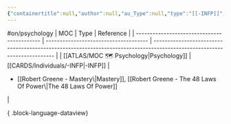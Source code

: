```yaml
---
{"containertitle":null,"author":null,"au_Type":null,"type":"[[-INFP]]","cat":"fiction / irl","me_Cat":"watch 🎞️ / listen 🎧 / read 🔠","theme":null,"language":"en","moc":"[[MOC 🗺️ Psychology|Psychology]]","ref":["[[Robert Greene - Mastery|Mastery]], [[Robert Greene - The 48 Laws Of Power|The 48 Laws Of Power]]"],"dg-publish":true,"permalink":"/cards/individuals/robert-greene/","dgPassFrontmatter":true,"created":"2023-04-28T09:00:59.977+02:00","updated":"2023-05-02T10:41:33.847+02:00"}
---
```


#on/psychology 
| MOC                                         | Type                                  | Reference                                                                                                                |
| ------------------------------------------- | ------------------------------------- | ------------------------------------------------------------------------------------------------------------------------ |
| [[ATLAS/MOC 🗺️ Psychology\|Psychology]] | [[CARDS/Individuals/-INFP\|-INFP]] | <ul><li>[[Robert Greene - Mastery\\|Mastery]], [[Robert Greene - The 48 Laws Of Power\\|The 48 Laws Of Power]]</li></ul> |

{ .block-language-dataview}

